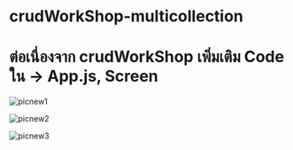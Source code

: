 # crudWorkShop-multicollection

# ต่อเนื่องจาก crudWorkShop เพิ่มเติม Code ใน -> App.js, Screen

![picnew1](https://user-images.githubusercontent.com/71175110/204228898-0d8b8fe9-234e-4666-bd73-fbd0ffe8d728.jpg)


![picnew2](https://user-images.githubusercontent.com/71175110/204228884-8e457cab-60e4-4dc2-852f-ac0eb6faa11c.jpg)


![picnew3](https://user-images.githubusercontent.com/71175110/204228896-adf95473-4ccd-4382-8823-69b82d9abfd6.jpg)
